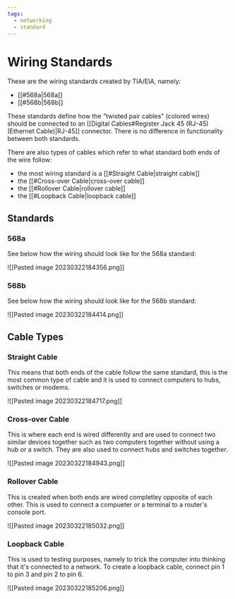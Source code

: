 ```yaml
---
tags:
  - networking
  - standard
---
```

# Wiring Standards

These are the wiring standards created by TIA/EIA, namely:

- [[#568a|568a]]
- [[#568b|568b]]

These standards define how the "twisted pair cables" (colored wires) should be connected to an [[Digital Cables#Register Jack 45 (RJ-45) (Ethernet Cable)|RJ-45]] connector. There is no difference in functionality between both standards.

There are also types of cables which refer to what standard both ends of the wire follow:

- the most wiring standard is a [[#Straight Cable|straight cable]]
- the [[#Cross-over Cable|cross-over cable]]
- the [[#Rollover Cable|rollover cable]]
- the [[#Loopback Cable|loopback cable]]

## Standards

### 568a

See below how the wiring should look like for the 568a standard:

![[Pasted image 20230322184356.png]]

### 568b

See below how the wiring should look like for the 568b standard:

![[Pasted image 20230322184414.png]]

## Cable Types

### Straight Cable

This means that both ends of the cable follow the same standard, this is the most common type of cable and it is used to connect computers to hubs, switches or modems.

![[Pasted image 20230322184717.png]]

### Cross-over Cable

This is where each end is wired differently and are used to connect two similar devices together such as two computers together without using a hub or a switch. They are also used to connect hubs and switches together.

![[Pasted image 20230322184943.png]]

### Rollover Cable

This is created when both ends are wired completley opposite of each other. This is used to connect a compueter or a terminal to a router's console port.

![[Pasted image 20230322185032.png]]

### Loopback Cable

This is used to testing purposes, namely to trick the computer into thinking that it's connected to a network. To create a loopback cable, connect pin 1 to pin 3 and pin 2 to pin 6.

![[Pasted image 20230322185206.png]]
